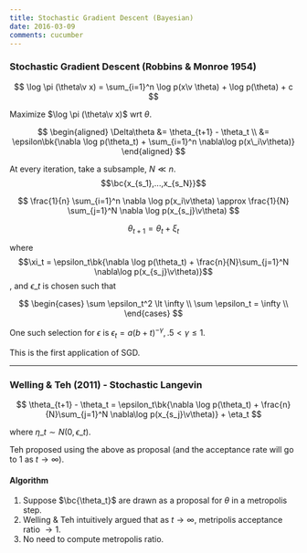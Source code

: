 ```yaml
---
title: Stochastic Gradient Descent (Bayesian)
date: 2016-03-09
comments: cucumber
---
```


### Stochastic Gradient Descent (Robbins & Monroe 1954)

$$
  \log \pi (\theta\v x) = \sum_{i=1}^n \log p(x\v \theta) + \log p(\theta) + c
$$

Maximize $\log \pi (\theta\v x)$ wrt $\theta$.

$$
\begin{aligned}
  \Delta\theta &= \theta_{t+1} - \theta_t \\
               &= \epsilon\bk{\nabla \log p(\theta_t) + \sum_{i=1}^n \nabla\log p(x\_i\v\theta)}
\end{aligned}
$$

At every iteration, take a subsample, $N \ll n$. $$\bc{x_{s_1},...,x_{s_N}}$$

$$
  \frac{1}{n} \sum_{i=1}^n \nabla \log p(x_i\v\theta) \approx \frac{1}{N} \sum_{j=1}^N \nabla \log p(x_{s_j}\v\theta)
$$

$$
  \theta_{t+1} = \theta_t + \xi_t
$$

where $$\xi_t = \epsilon_t\bk{\nabla \log p(\theta_t) + \frac{n}{N}\sum_{j=1}^N \nabla\log p(x_{s_j}\v\theta)}$$, and $\epsilon\_t$ is chosen such that 

$$
\begin{cases}
  \sum \epsilon_t^2 \lt \infty \\
  \sum \epsilon_t = \infty \\
\end{cases}
$$

One such selection for $\epsilon$ is $\epsilon_t = a(b+t)^{-\gamma}, .5 \lt \gamma \le 1$. 

This is the first application of SGD.

***

### Welling & Teh (2011) - Stochastic Langevin

$$
  \theta_{t+1} - \theta_t =  \epsilon_t\bk{\nabla \log p(\theta_t) + \frac{n}{N}\sum_{j=1}^N \nabla\log p(x_{s_j}\v\theta)} + \eta_t
$$

where $\eta\_t\sim N(0,\epsilon\_t)$.

Teh proposed using the above as proposal (and the acceptance rate will go to 1 as $t \rightarrow \infty$).

#### Algorithm

1. Suppose $\bc{\theta_t}$ are drawn as a proposal for $\theta$ in a metropolis step.
2. Welling & Teh intuitively argued that as $t\rightarrow\infty$, metripolis acceptance ratio $\rightarrow 1$.
3. No need to compute metropolis ratio.
